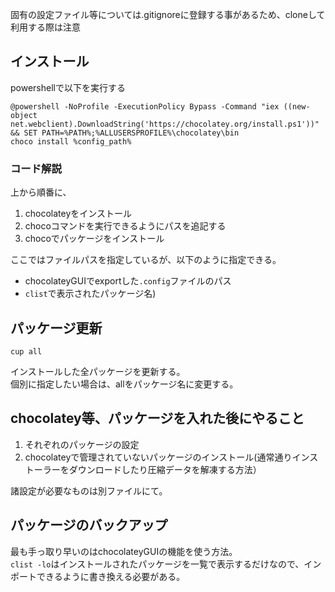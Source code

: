 固有の設定ファイル等については.gitignoreに登録する事があるため、cloneして利用する際は注意

## インストール
powershellで以下を実行する

```
@powershell -NoProfile -ExecutionPolicy Bypass -Command "iex ((new-object net.webclient).DownloadString('https://chocolatey.org/install.ps1'))" && SET PATH=%PATH%;%ALLUSERSPROFILE%\chocolatey\bin
choco install %config_path%
```

### コード解説
上から順番に、

1. chocolateyをインストール
2. chocoコマンドを実行できるようにパスを追記する
3. chocoでパッケージをインストール

ここではファイルパスを指定しているが、以下のように指定できる。

- chocolateyGUIでexportした`.config`ファイルのパス
- `clist`で表示されたパッケージ名)

## パッケージ更新
```
cup all
```

インストールした全パッケージを更新する。  
個別に指定したい場合は、allをパッケージ名に変更する。

## chocolatey等、パッケージを入れた後にやること
1. それぞれのパッケージの設定
2. chocolateyで管理されていないパッケージのインストール(通常通りインストーラーをダウンロードしたり圧縮データを解凍する方法）

諸設定が必要なものは別ファイルにて。

## パッケージのバックアップ
最も手っ取り早いのはchocolateyGUIの機能を使う方法。  
`clist -lo`はインストールされたパッケージを一覧で表示するだけなので、インポートできるように書き換える必要がある。

